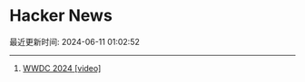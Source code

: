 # Hacker News

最近更新时间: 2024-06-11 01:02:52

--- 
1. [WWDC 2024 [video]](https://www.youtube.com/watch?v=RXeOiIDNNek) 
